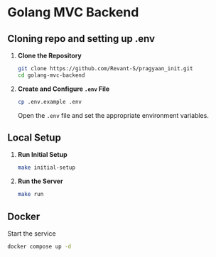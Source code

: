 # Golang MVC Backend

## Cloning repo and setting up .env

1. **Clone the Repository**
    ```sh
    git clone https://github.com/Revant-S/pragyaan_init.git
    cd golang-mvc-backend
    ```

2. **Create and Configure `.env` File**
    ```sh
    cp .env.example .env
    ```

    Open the `.env` file and set the appropriate environment variables.

## Local Setup

1. **Run Initial Setup**
    ```sh
    make initial-setup
    ```

2. **Run the Server**
    ```sh
    make run
    ```
## Docker

Start the service

```sh
docker compose up -d
```

